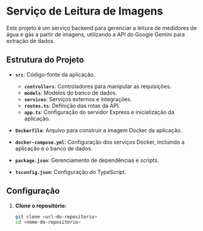 # Serviço de Leitura de Imagens

Este projeto é um serviço backend para gerenciar a leitura de medidores de água e gás a partir de imagens, utilizando a API do Google Gemini para extração de dados.

## Estrutura do Projeto

- **`src`**: Código-fonte da aplicação.
  - **`controllers`**: Controladores para manipular as requisições.
  - **`models`**: Modelos do banco de dados.
  - **`services`**: Serviços externos e integrações.
  - **`routes.ts`**: Definição das rotas da API.
  - **`app.ts`**: Configuração do servidor Express e inicialização da aplicação.

- **`Dockerfile`**: Arquivo para construir a imagem Docker da aplicação.
- **`docker-compose.yml`**: Configuração dos serviços Docker, incluindo a aplicação e o banco de dados.
- **`package.json`**: Gerenciamento de dependências e scripts.
- **`tsconfig.json`**: Configuração do TypeScript.

## Configuração

1. **Clone o repositório:**

   ```bash
   git clone <url-do-repositorio>
   cd <nome-do-repositorio>
